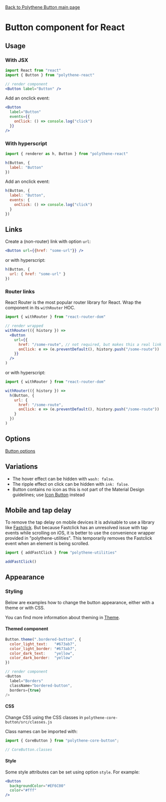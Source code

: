[Back to Polythene Button main page](Button.md)

# Button component for React



## Usage

### With JSX

~~~jsx
import React from "react"
import { Button } from "polythene-react"

// render component
<Button label="Button" />
~~~

Add an onclick event:

~~~jsx
<Button
  label="Button"
  events={{
    onClick: () => console.log("click")
  }}
/>
~~~

### With hyperscript

~~~javascript
import { renderer as h, Button } from "polythene-react"

h(Button, {
  label: "Button"
})
~~~

Add an onclick event:

~~~javascript
h(Button, {
  label: "Button",
  events: {
    onClick: () => console.log("click")
  }
})
~~~



## Links

Create a (non-router) link with option `url`:

~~~jsx
<Button url={{href: "some-url"}} />
~~~

or with hyperscript:

~~~javascript
h(Button, {
  url: { href: "some-url" }
})
~~~

### Router links

React Router is the most popular router library for React. Wrap the component in its `withRouter` HOC.

~~~jsx
import { withRouter } from "react-router-dom"

// render wrapped
withRouter(({ history }) => 
  <Button
    url={{
      href: "/some-route", // not required, but makes this a real link
      onClick: e => (e.preventDefault(), history.push("/some-route"))
    }}
  />
)
~~~

or with hyperscript:

~~~javascript
import { withRouter } from "react-router-dom"

withRouter(({ history }) => 
  h(Button, {
    url: {
      href: "/some-route",
      onClick: e => (e.preventDefault(), history.push("/some-route"))
    }
  })
)
~~~



## Options

[Button options](Button.md)



## Variations

* The hover effect can be hidden with `wash: false`.
* The ripple effect on click can be hidden with `ink: false`.
* Button contains no icon as this is not part of the Material Design guidelines; use [Icon Button](Button.md) instead



## Mobile and tap delay

To remove the tap delay on mobile devices it is advisable to use a library like [Fastclick](https://github.com/ftlabs/fastclick). But because Fastclick has an unresolved issue with tap events while scrolling on iOS, it is better to use the convenience wrapper provided in "polythene-utilities". This temporarily removes the Fastclick event when an element is being scrolled.

~~~javascript
import { addFastClick } from "polythene-utilities"

addFastClick()
~~~



## Appearance

### Styling

Below are examples how to change the button appearance, either with a theme or with CSS.

You can find more information about theming in [Theme](Theme.md).

#### Themed component

~~~javascript
Button.theme(".bordered-button", {
  color_light_text:   "#673ab7",
  color_light_border: "#673ab7",
  color_dark_text:    "yellow",
  color_dark_border:  "yellow"
})

// render component
<Button
  label="Borders"
  className="bordered-button",
  borders={true}
/>
~~~

#### CSS

Change CSS using the CSS classes in `polythene-core-button/src/classes.js`

Class names can be imported with:

~~~javascript
import { CoreButton } from "polythene-core-button";

// CoreButton.classes
~~~

#### Style

Some style attributes can be set using option `style`. For example:

~~~jsx
<Button
  backgroundColor="#EF6C00"
  color="#fff"
/>
~~~
